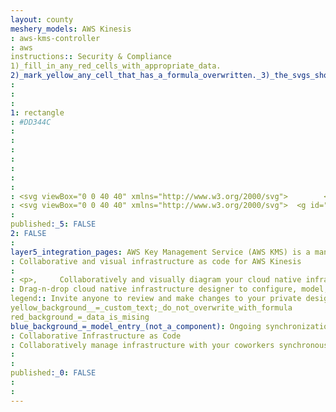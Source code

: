 ```yaml
---
layout: county 
meshery_models: AWS Kinesis
: aws-kms-controller
: aws
instructions:: Security & Compliance
1)_fill_in_any_red_cells_with_appropriate_data.
2)_mark_yellow_any_cell_that_has_a_formula_overwritten._3)_the_svgs_shouldn't_have_xml_header_they_are_added_programmatically_through_workflows: Key Management Service
: 
: 
: 
1: rectangle
: #DD344C
: 
: 
: 
: 
: 
: 
: 
: <svg viewBox="0 0 40 40" xmlns="http://www.w3.org/2000/svg">        <g id="Icon-Architecture/32/Arch_AWS-Key-Management-Service_32" stroke="none" stroke-width="1" fill="none" fill-rule="evenodd">        <g id="Icon-Architecture-BG/32/Security-Identity-Compliance" fill="#DD344C">            <rect id="Rectangle" x="0" y="0" width="40" height="40"></rect>        </g>        <path d="M26.7306053,26.4969984 L30.7306053,26.4969984 L30.7306053,25.4969984 L26.7306053,25.4969984 L26.7306053,26.4969984 Z M21.7306053,26.4969984 L25.7306053,26.4969984 L25.7306053,25.4969984 L21.7306053,25.4969984 L21.7306053,26.4969984 Z M16.7306053,26.4969984 L20.7306053,26.4969984 L20.7306053,25.4969984 L16.7306053,25.4969984 L16.7306053,26.4969984 Z M22.7306053,22.4969984 C22.7306053,21.9459984 23.1796053,21.4969984 23.7306053,21.4969984 C24.2826053,21.4969984 24.7306053,21.9459984 24.7306053,22.4969984 C24.7306053,23.0479984 24.2826053,23.4969984 23.7306053,23.4969984 C23.1796053,23.4969984 22.7306053,23.0479984 22.7306053,22.4969984 L22.7306053,22.4969984 Z M25.7306053,22.4969984 C25.7306053,21.3939984 24.8336053,20.4969984 23.7306053,20.4969984 C22.6286053,20.4969984 21.7306053,21.3939984 21.7306053,22.4969984 C21.7306053,23.5999984 22.6286053,24.4969984 23.7306053,24.4969984 C24.8336053,24.4969984 25.7306053,23.5999984 25.7306053,22.4969984 L25.7306053,22.4969984 Z M19.7306053,22.4969984 C19.7306053,23.0479984 19.2826053,23.4969984 18.7306053,23.4969984 C18.1796053,23.4969984 17.7306053,23.0479984 17.7306053,22.4969984 C17.7306053,21.9459984 18.1796053,21.4969984 18.7306053,21.4969984 C19.2826053,21.4969984 19.7306053,21.9459984 19.7306053,22.4969984 L19.7306053,22.4969984 Z M16.7306053,22.4969984 C16.7306053,23.5999984 17.6286053,24.4969984 18.7306053,24.4969984 C19.8336053,24.4969984 20.7306053,23.5999984 20.7306053,22.4969984 C20.7306053,21.3939984 19.8336053,20.4969984 18.7306053,20.4969984 C17.6286053,20.4969984 16.7306053,21.3939984 16.7306053,22.4969984 L16.7306053,22.4969984 Z M33.7306053,15.9969984 L33.7306053,28.9969984 C33.7306053,29.2729984 33.5076053,29.4969984 33.2306053,29.4969984 L16.7306053,29.4969984 L16.7306053,28.4969984 L32.7306053,28.4969984 L32.7306053,16.4969984 L20.7306053,16.4969984 L20.7306053,15.4969984 L33.2306053,15.4969984 C33.5076053,15.4969984 33.7306053,15.7209984 33.7306053,15.9969984 L33.7306053,15.9969984 Z M14.0456053,19.0209984 C13.8396053,19.0879984 13.6996053,19.2799984 13.6996053,19.4969984 L13.6996053,31.2599984 L12.3956053,32.3229984 L11.2306053,30.3599984 L11.2306053,28.4969984 C11.2306053,28.3499984 11.1656053,28.2089984 11.0536053,28.1139984 L9.85560527,27.1079984 L11.0886053,25.8469984 C11.1806053,25.7529984 11.2306053,25.6279984 11.2306053,25.4969984 L11.2306053,24.4969984 C11.2306053,24.3639984 11.1786053,24.2359984 11.0836053,24.1429984 L9.85460527,22.9199984 L11.0596053,21.8739984 C11.1686053,21.7789984 11.2306053,21.6419984 11.2306053,21.4969984 L11.2306053,19.4969984 C11.2306053,19.2789984 11.0896053,19.0859984 10.8826053,19.0199984 C8.14060527,18.1519984 6.52460527,15.3079984 7.12460527,12.4039984 C7.55260527,10.3319984 9.14560527,8.67099843 11.1846053,8.17199843 C12.9146053,7.74499843 14.6946053,8.11699843 16.0636053,9.18899843 C17.4306053,10.2609984 18.2136053,11.8699984 18.2136053,13.6029984 C18.2136053,15.9229984 16.4216053,18.2519984 14.0456053,19.0209984 L14.0456053,19.0209984 Z M19.2136053,13.6029984 C19.2136053,11.5609984 18.2906053,9.66499843 16.6816053,8.40299843 C15.0706053,7.13999843 12.9826053,6.70399843 10.9456053,7.19999843 C8.53460527,7.79099843 6.65060527,9.75399843 6.14560527,12.2019984 C5.46760527,15.4839984 7.21260527,18.7049984 10.2306053,19.8519984 L10.2306053,21.2689984 L8.79360527,22.5179984 C8.68860527,22.6089984 8.62660527,22.7399984 8.62160527,22.8779984 C8.61660527,23.0179984 8.67060527,23.1519984 8.76960527,23.2499984 L10.2306053,24.7049984 L10.2306053,25.2929984 L8.76460527,26.7939984 C8.66660527,26.8929984 8.61560527,27.0289984 8.62260527,27.1679984 C8.62960527,27.3069984 8.69260527,27.4359984 8.79960527,27.5259984 L10.2306053,28.7299984 L10.2306053,30.4969984 C10.2306053,30.5869984 10.2556053,30.6749984 10.3016053,30.7519984 L11.8326053,33.3329984 C11.9066053,33.4579984 12.0316053,33.5439984 12.1756053,33.5699984 C12.2036053,33.5749984 12.2326053,33.5779984 12.2626053,33.5779984 C12.3766053,33.5779984 12.4886053,33.5389984 12.5786053,33.4649984 L14.5166053,31.8839984 C14.6326053,31.7889984 14.6996053,31.6469984 14.6996053,31.4969984 L14.6996053,19.8499984 C16.9966053,18.9559984 19.2136053,16.6009984 19.2136053,13.6029984 L19.2136053,13.6029984 Z M12.6056053,14.9039984 C11.8406053,14.9039984 11.2176053,14.2809984 11.2176053,13.5159984 C11.2176053,12.7489984 11.8406053,12.1259984 12.6056053,12.1259984 C13.3726053,12.1259984 13.9956053,12.7489984 13.9956053,13.5159984 C13.9956053,14.2809984 13.3726053,14.9039984 12.6056053,14.9039984 L12.6056053,14.9039984 Z M12.6056053,11.1259984 C11.2886053,11.1259984 10.2176053,12.1979984 10.2176053,13.5159984 C10.2176053,14.8319984 11.2886053,15.9039984 12.6056053,15.9039984 C13.9236053,15.9039984 14.9956053,14.8319984 14.9956053,13.5159984 C14.9956053,12.1979984 13.9236053,11.1259984 12.6056053,11.1259984 L12.6056053,11.1259984 Z" id="AWS-Key-Management-Service_Icon_32_Squid" fill="#FFFFFF"></path>    </g></svg>
: <svg viewBox="0 0 40 40" xmlns="http://www.w3.org/2000/svg">  <g id="Icon-Architecture/32/Arch_AWS-Key-Management-Service_32" stroke="none" stroke-width="1" fill="none" fill-rule="evenodd">  <path d="M26.7306053,26.4969984 L30.7306053,26.4969984 L30.7306053,25.4969984 L26.7306053,25.4969984 L26.7306053,26.4969984 Z M21.7306053,26.4969984 L25.7306053,26.4969984 L25.7306053,25.4969984 L21.7306053,25.4969984 L21.7306053,26.4969984 Z M16.7306053,26.4969984 L20.7306053,26.4969984 L20.7306053,25.4969984 L16.7306053,25.4969984 L16.7306053,26.4969984 Z M22.7306053,22.4969984 C22.7306053,21.9459984 23.1796053,21.4969984 23.7306053,21.4969984 C24.2826053,21.4969984 24.7306053,21.9459984 24.7306053,22.4969984 C24.7306053,23.0479984 24.2826053,23.4969984 23.7306053,23.4969984 C23.1796053,23.4969984 22.7306053,23.0479984 22.7306053,22.4969984 L22.7306053,22.4969984 Z M25.7306053,22.4969984 C25.7306053,21.3939984 24.8336053,20.4969984 23.7306053,20.4969984 C22.6286053,20.4969984 21.7306053,21.3939984 21.7306053,22.4969984 C21.7306053,23.5999984 22.6286053,24.4969984 23.7306053,24.4969984 C24.8336053,24.4969984 25.7306053,23.5999984 25.7306053,22.4969984 L25.7306053,22.4969984 Z M19.7306053,22.4969984 C19.7306053,23.0479984 19.2826053,23.4969984 18.7306053,23.4969984 C18.1796053,23.4969984 17.7306053,23.0479984 17.7306053,22.4969984 C17.7306053,21.9459984 18.1796053,21.4969984 18.7306053,21.4969984 C19.2826053,21.4969984 19.7306053,21.9459984 19.7306053,22.4969984 L19.7306053,22.4969984 Z M16.7306053,22.4969984 C16.7306053,23.5999984 17.6286053,24.4969984 18.7306053,24.4969984 C19.8336053,24.4969984 20.7306053,23.5999984 20.7306053,22.4969984 C20.7306053,21.3939984 19.8336053,20.4969984 18.7306053,20.4969984 C17.6286053,20.4969984 16.7306053,21.3939984 16.7306053,22.4969984 L16.7306053,22.4969984 Z M33.7306053,15.9969984 L33.7306053,28.9969984 C33.7306053,29.2729984 33.5076053,29.4969984 33.2306053,29.4969984 L16.7306053,29.4969984 L16.7306053,28.4969984 L32.7306053,28.4969984 L32.7306053,16.4969984 L20.7306053,16.4969984 L20.7306053,15.4969984 L33.2306053,15.4969984 C33.5076053,15.4969984 33.7306053,15.7209984 33.7306053,15.9969984 L33.7306053,15.9969984 Z M14.0456053,19.0209984 C13.8396053,19.0879984 13.6996053,19.2799984 13.6996053,19.4969984 L13.6996053,31.2599984 L12.3956053,32.3229984 L11.2306053,30.3599984 L11.2306053,28.4969984 C11.2306053,28.3499984 11.1656053,28.2089984 11.0536053,28.1139984 L9.85560527,27.1079984 L11.0886053,25.8469984 C11.1806053,25.7529984 11.2306053,25.6279984 11.2306053,25.4969984 L11.2306053,24.4969984 C11.2306053,24.3639984 11.1786053,24.2359984 11.0836053,24.1429984 L9.85460527,22.9199984 L11.0596053,21.8739984 C11.1686053,21.7789984 11.2306053,21.6419984 11.2306053,21.4969984 L11.2306053,19.4969984 C11.2306053,19.2789984 11.0896053,19.0859984 10.8826053,19.0199984 C8.14060527,18.1519984 6.52460527,15.3079984 7.12460527,12.4039984 C7.55260527,10.3319984 9.14560527,8.67099843 11.1846053,8.17199843 C12.9146053,7.74499843 14.6946053,8.11699843 16.0636053,9.18899843 C17.4306053,10.2609984 18.2136053,11.8699984 18.2136053,13.6029984 C18.2136053,15.9229984 16.4216053,18.2519984 14.0456053,19.0209984 L14.0456053,19.0209984 Z M19.2136053,13.6029984 C19.2136053,11.5609984 18.2906053,9.66499843 16.6816053,8.40299843 C15.0706053,7.13999843 12.9826053,6.70399843 10.9456053,7.19999843 C8.53460527,7.79099843 6.65060527,9.75399843 6.14560527,12.2019984 C5.46760527,15.4839984 7.21260527,18.7049984 10.2306053,19.8519984 L10.2306053,21.2689984 L8.79360527,22.5179984 C8.68860527,22.6089984 8.62660527,22.7399984 8.62160527,22.8779984 C8.61660527,23.0179984 8.67060527,23.1519984 8.76960527,23.2499984 L10.2306053,24.7049984 L10.2306053,25.2929984 L8.76460527,26.7939984 C8.66660527,26.8929984 8.61560527,27.0289984 8.62260527,27.1679984 C8.62960527,27.3069984 8.69260527,27.4359984 8.79960527,27.5259984 L10.2306053,28.7299984 L10.2306053,30.4969984 C10.2306053,30.5869984 10.2556053,30.6749984 10.3016053,30.7519984 L11.8326053,33.3329984 C11.9066053,33.4579984 12.0316053,33.5439984 12.1756053,33.5699984 C12.2036053,33.5749984 12.2326053,33.5779984 12.2626053,33.5779984 C12.3766053,33.5779984 12.4886053,33.5389984 12.5786053,33.4649984 L14.5166053,31.8839984 C14.6326053,31.7889984 14.6996053,31.6469984 14.6996053,31.4969984 L14.6996053,19.8499984 C16.9966053,18.9559984 19.2136053,16.6009984 19.2136053,13.6029984 L19.2136053,13.6029984 Z M12.6056053,14.9039984 C11.8406053,14.9039984 11.2176053,14.2809984 11.2176053,13.5159984 C11.2176053,12.7489984 11.8406053,12.1259984 12.6056053,12.1259984 C13.3726053,12.1259984 13.9956053,12.7489984 13.9956053,13.5159984 C13.9956053,14.2809984 13.3726053,14.9039984 12.6056053,14.9039984 L12.6056053,14.9039984 Z M12.6056053,11.1259984 C11.2886053,11.1259984 10.2176053,12.1979984 10.2176053,13.5159984 C10.2176053,14.8319984 11.2886053,15.9039984 12.6056053,15.9039984 C13.9236053,15.9039984 14.9956053,14.8319984 14.9956053,13.5159984 C14.9956053,12.1979984 13.9236053,11.1259984 12.6056053,11.1259984 L12.6056053,11.1259984 Z" id="AWS-Key-Management-Service_Icon_32_Squid" fill="#FFFFFF"></path> </g></svg>
: 
published:_5: FALSE
2: FALSE
: 
layer5_integration_pages: AWS Key Management Service (AWS KMS) is a managed service that makes it easy for you to create and control the cryptographic keys that are used to protect your data.
: Collaborative and visual infrastructure as code for AWS Kinesis
: 
: <p>,     Collaboratively and visually diagram your cloud native infrastructure with GitOps-style pipeline integration. Design, test, and manage configuration your Kubernetes-based, containerized applications as a visual topology., </p>, <p>,     Looking for best practice cloud native design and deployment best practices? Choose from thousands of pre-built components in MeshMap. Choose from hundreds of ready-made design patterns by importing templates from Meshery Catalog or use our low code designer, MeshMap, to create and deploy your own cloud native infrastructure designs., </p>
: Drag-n-drop cloud native infrastructure designer to configure, model, and deploy your workloads.
legend:: Invite anyone to review and make changes to your private designs.
yellow_background__=_custom_text;_do_not_overwrite_with_formula
red_background_=_data_is_mising
blue_background_=_model_entry_(not_a_component): Ongoing synchronization of Kubernetes configuration and changes across any number of clusters.
: Collaborative Infrastructure as Code
: Collaboratively manage infrastructure with your coworkers synchronously sharing the same designs.
: 
: 
published:_0: FALSE
: 
: 
---
```

